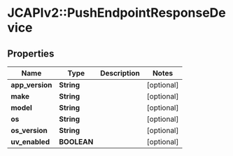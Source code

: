 # JCAPIv2::PushEndpointResponseDevice

## Properties
Name | Type | Description | Notes
------------ | ------------- | ------------- | -------------
**app_version** | **String** |  | [optional] 
**make** | **String** |  | [optional] 
**model** | **String** |  | [optional] 
**os** | **String** |  | [optional] 
**os_version** | **String** |  | [optional] 
**uv_enabled** | **BOOLEAN** |  | [optional] 

